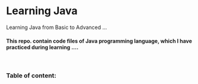 # Learning Java
Learning Java from Basic to Advanced ...  
#### This repo. contain code files of Java programming language, which I have practiced during learning  ....

<br>

### Table of content:



